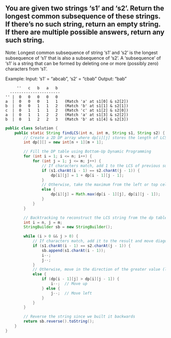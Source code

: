 ## You are given two strings ‘s1’ and ‘s2’. Return the longest common subsequence of these strings. If there’s no such string, return an empty string. If there are multiple possible answers, return any such string.
Note:
Longest common subsequence of string ‘s1’ and ‘s2’ is the longest subsequence of ‘s1’ that is also a subsequence of ‘s2’. A ‘subsequence’ of ‘s1’ is a string that can be formed by deleting one or more (possibly zero) characters from ‘s1’.

Example:
Input: ‘s1’  = “abcab”, ‘s2’ = “cbab”
Output: “bab”
```
     ''   c   b   a   b  
  ----------------------
'' |  0   0   0   0   0  
a  |  0   0   0   1   1   (Match 'a' at s1[0] & s2[2])  
b  |  0   0   1   1   2   (Match 'b' at s1[1] & s2[1])  
c  |  0   1   1   1   2   (Match 'c' at s1[2] & s2[0])  
a  |  0   1   1   2   2   (Match 'a' at s1[3] & s2[2])  
b  |  0   1   2   2   3   (Match 'b' at s1[4] & s2[3])  

```

```java
public class Solution {
    public static String findLCS(int n, int m, String s1, String s2) {
        // Create a 2D DP array where dp[i][j] stores the length of LCS of s1[0...i-1] and s2[0...j-1]
        int dp[][] = new int[n + 1][m + 1];

        // Fill the DP table using Bottom-Up Dynamic Programming
        for (int i = 1; i <= n; i++) {
            for (int j = 1; j <= m; j++) {
                // If characters match, add 1 to the LCS of previous substrings
                if (s1.charAt(i - 1) == s2.charAt(j - 1)) {
                    dp[i][j] = 1 + dp[i - 1][j - 1];
                } 
                // Otherwise, take the maximum from the left or top cell
                else {
                    dp[i][j] = Math.max(dp[i - 1][j], dp[i][j - 1]);
                }
            }
        }

        // Backtracking to reconstruct the LCS string from the dp table
        int i = n, j = m;
        StringBuilder sb = new StringBuilder();

        while (i > 0 && j > 0) {
            // If characters match, add it to the result and move diagonally up-left
            if (s1.charAt(i - 1) == s2.charAt(j - 1)) {
                sb.append(s1.charAt(i - 1));
                i--;
                j--;
            } 
            // Otherwise, move in the direction of the greater value (left or top)
            else {
                if (dp[i - 1][j] > dp[i][j - 1]) {
                    i--;  // Move up
                } else {
                    j--;  // Move left
                }
            }
        }

        // Reverse the string since we built it backwards
        return sb.reverse().toString();
    }
}

```

